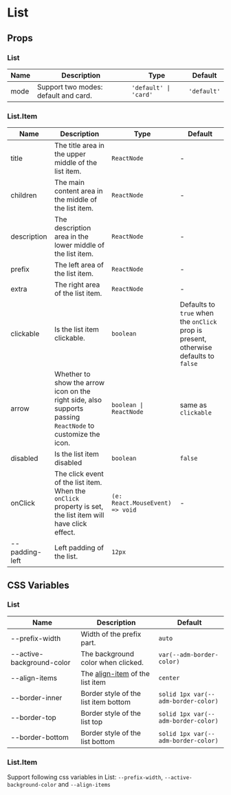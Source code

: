 # List

<code src="./demos/demo1.tsx"></code>
<code src="./demos/demo2.tsx"></code>
<code src="./demos/demo3.tsx"></code>

## Props

### List

| Name | Description                          | Type                  | Default     |
| ---- | ------------------------------------ | --------------------- | ----------- |
| mode | Support two modes: default and card. | `'default' \| 'card'` | `'default'` |

### List.Item

| Name           | Description                                                                                                 | Type                            | Default                                                                              |
| -------------- | ----------------------------------------------------------------------------------------------------------- | ------------------------------- | ------------------------------------------------------------------------------------ |
| title          | The title area in the upper middle of the list item.                                                        | `ReactNode`                     | -                                                                                    |
| children       | The main content area in the middle of the list item.                                                       | `ReactNode`                     | -                                                                                    |
| description    | The description area in the lower middle of the list item.                                                  | `ReactNode`                     | -                                                                                    |
| prefix         | The left area of the list item.                                                                             | `ReactNode`                     | -                                                                                    |
| extra          | The right area of the list item.                                                                            | `ReactNode`                     | -                                                                                    |
| clickable      | Is the list item clickable.                                                                                 | `boolean`                       | Defaults to `true` when the `onClick` prop is present, otherwise defaults to `false` |
| arrow          | Whether to show the arrow icon on the right side, also supports passing `ReactNode` to customize the icon.  | `boolean \| ReactNode`          | same as `clickable`                                                                  |
| disabled       | Is the list item disabled                                                                                   | `boolean`                       | `false`                                                                              |
| onClick        | The click event of the list item. When the `onClick` property is set, the list item will have click effect. | `(e: React.MouseEvent) => void` | -                                                                                    |
| --padding-left | Left padding of the list.                                                                                   | `12px`                          |

## CSS Variables

### List

| Name                      | Description                                                                                     | Default                             |
| ------------------------- | ----------------------------------------------------------------------------------------------- | ----------------------------------- |
| --prefix-width            | Width of the prefix part.                                                                       | `auto`                              |
| --active-background-color | The background color when clicked.                                                              | `var(--adm-border-color)`           |
| --align-items             | The [align-item](https://developer.mozilla.org/en-US/docs/Web/CSS/align-items) of the list item | `center`                            |
| --border-inner            | Border style of the list item bottom                                                            | `solid 1px var(--adm-border-color)` |
| --border-top              | Border style of the list top                                                                    | `solid 1px var(--adm-border-color)` |
| --border-bottom           | Border style of the list bottom                                                                 | `solid 1px var(--adm-border-color)` |

### List.Item

Support following css variables in List: `--prefix-width`, `--active-background-color` and `--align-items`
